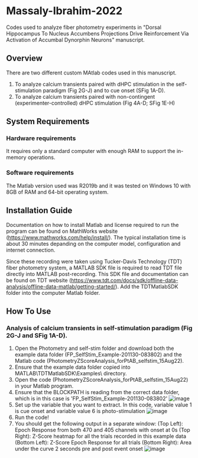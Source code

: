 # Massaly-Ibrahim-2022
Codes used to analyze fiber photometry experiments in "Dorsal Hippocampus To Nucleus Accumbens Projections Drive Reinforcement Via Activation of Accumbal Dynorphin Neurons" manuscript.

## Overview
There are two different custom MAtlab codes used in this manuscript. 
1) To analyze calcium transients paired with dHPC stimulation in the self-stimulation paradigm (Fig 2G-J) and to cue onset (SFig 1A-D).
2) To analyze calcium transients paired with non-contingent (experimenter-controlled) dHPC stimulation (Fig 4A-D; SFig 1E-H)

## System Requirements
### Hardware requirements
It requires only a standard computer with enough RAM to support the in-memory operations.
### Software requirements
The Matlab version used was R2019b and it was tested on Windows 10 with 8GB of RAM and 64-bit operating system.

## Installation Guide
Documentation on how to install Matlab and license required to run the program can be found on MathWorks website (https://www.mathworks.com/help/install/). The typical installation time is about 30 minutes depanding on the computer model, configuration and internet connection.

Since these recording were taken using Tucker-Davis Technology (TDT) fiber photometry system, a MATLAB SDK file is required to read TDT file directly into MATLAB post-recording. This SDK file and documentation can be found on TDT website (https://www.tdt.com/docs/sdk/offline-data-analysis/offline-data-matlab/getting-started/). Add the TDTMatlabSDK folder into the computer Matlab folder.

## How To Use
### Analysis of calcium transients in self-stimulation paradigm (Fig 2G-J and SFig 1A-D).
1) Open the Photometry and self-stim folder and download both the example data folder (FP_SelfStim_Example-201130-083802) and the Matlab code (PhotometryZScoreAnalysis_forPtAB_selfstim_15Aug22).
2) Ensure that the example data folder copied into MATLAB\TDTMatlabSDK\Examples\ directory.
3) Open the code (PhotometryZScoreAnalysis_forPtAB_selfstim_15Aug22) in your Matlab program.
4) Ensure that the BLOCKPATH is reading from the correct data folder, which is in this case is 'FP_SelfStim_Example-201130-083802'
![image](https://user-images.githubusercontent.com/60552089/184723906-000f999b-bf3f-462b-b38c-363d912677db.png)
5) Set up the variable that you want to extract. In this code, variable value 1 is cue onset and variable value 6 is photo-stimulation
![image](https://user-images.githubusercontent.com/60552089/184724343-c0da6555-ca0c-4fbc-a75f-2c672a46dd9d.png)
6) Run the code!
7) You should get the following output in a separate window:
  (Top Left): Epoch Response from both 470 and 405 channels with onset at 0s
  (Top Right): Z-Score heatmap for all the trials recorded in this example data
  (Bottom Left): Z-Score Epoch Response for all trials
  (Bottom Right): Area under the curve 2 seconds pre and post event onset
  ![image](https://user-images.githubusercontent.com/60552089/184725087-15238505-1cd9-4a29-a419-587a3303edb5.png)
